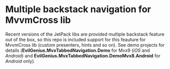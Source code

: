 # Multiple backstack navigation for MvvmCross lib

Recent versions of the JetPack libs are provided multiple backstack feature out of the box, so this repo is included support for this feauture for MvvmCross lib (custom presenters, hints and so on). See demo projects for details (**EvilGenius.MvxTabbedNavigation.Demo** for Mvx9 (*iOS* and *Android*) and **EvilGenius.MvxTabbedNavigation.DemoMvx8.Android** for *Android* only).
